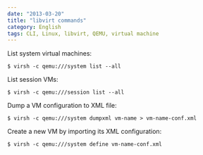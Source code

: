 ```yaml
---
date: "2013-03-20"
title: "libvirt commands"
category: English
tags: CLI, Linux, libvirt, QEMU, virtual machine
---
```


List system virtual machines:

```shell-session
$ virsh -c qemu:///system list --all
```

List session VMs:

```shell-session
$ virsh -c qemu:///session list --all
```

Dump a VM configuration to XML file:

```shell-session
$ virsh -c qemu:///system dumpxml vm-name > vm-name-conf.xml
```

Create a new VM by importing its XML configuration:

```shell-session
$ virsh -c qemu:///system define vm-name-conf.xml
```
